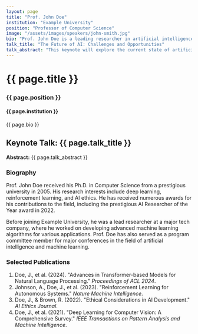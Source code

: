 ```yaml
---
layout: page
title: "Prof. John Doe"
institution: "Example University"
position: "Professor of Computer Science"
image: "/assets/images/speakers/john-smith.jpg"
bio: "Prof. John Doe is a leading researcher in artificial intelligence and machine learning. With over 20 years of experience, he has published more than 100 papers in top conferences and journals."
talk_title: "The Future of AI: Challenges and Opportunities"
talk_abstract: "This keynote will explore the current state of artificial intelligence and discuss the major challenges and opportunities that lie ahead as we continue to advance AI technologies."
---
```


# {{ page.title }}

<div class="speaker-details">
  <div class="speaker-bio">
    <h3>{{ page.position }}</h3>
    <h4>{{ page.institution }}</h4>
    <p>{{ page.bio }}</p>
  </div>
</div>

## Keynote Talk: {{ page.talk_title }}

**Abstract:** {{ page.talk_abstract }}

### Biography

Prof. John Doe received his Ph.D. in Computer Science from a prestigious university in 2005. His research interests include deep learning, reinforcement learning, and AI ethics. He has received numerous awards for his contributions to the field, including the prestigious AI Researcher of the Year award in 2022.

Before joining Example University, he was a lead researcher at a major tech company, where he worked on developing advanced machine learning algorithms for various applications. Prof. Doe has also served as a program committee member for major conferences in the field of artificial intelligence and machine learning.

### Selected Publications

1. Doe, J., et al. (2024). "Advances in Transformer-based Models for Natural Language Processing." *Proceedings of ACL 2024*.
2. Johnson, A., Doe, J., et al. (2023). "Reinforcement Learning for Autonomous Systems." *Nature Machine Intelligence*.
3. Doe, J., & Brown, R. (2022). "Ethical Considerations in AI Development." *AI Ethics Journal*.
4. Doe, J., et al. (2021). "Deep Learning for Computer Vision: A Comprehensive Survey." *IEEE Transactions on Pattern Analysis and Machine Intelligence*.